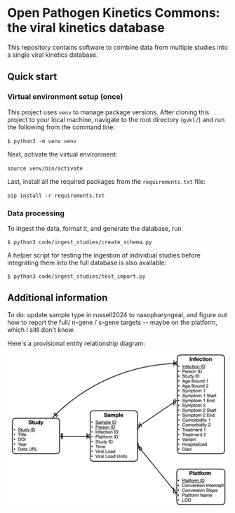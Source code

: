 # Open Pathogen Kinetics Commons: the viral kinetics database

This repository contains software to combine data from multiple studies into a single viral kinetics database. 

## Quick start

### Virtual environment setup (once)
This project uses `venv` to manage package versions. After cloning this project to your local machine, navigate to the root directory (`gvkl/`) and run the following from the command line: 

`$ python3 -m venv venv`

Next, activate the virtual environment: 

`source venv/bin/activate`

Last, install all the required packages from the `requirements.txt` file: 

`pip install -r requirements.txt`

### Data processing 

To ingest the data, format it, and generate the database, run 

```
$ python3 code/ingest_studies/create_schema.py
```

A helper script for testing the ingestion of individual studies before integrating them into the full database is also available: 

```
$ python3 code/ingest_studies/test_import.py
```

## Additional information

To do: update sample type in russell2024 to nasopharyngeal, and figure out how to report the full/ n-gene / s-gene targets -- maybe on the platform, which I sitll don't know. 

Here's a provisional entity relationship diagram: 

![An entity relationship diagram for the OpenPKCommons](figures/ERD.png)